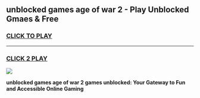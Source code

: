 
## unblocked games age of war 2 - Play Unblocked Gmaes & Free
<h3>
<a href="https://premium.freeplayer.one?title=unblocked_games_age_of_war_2&ref=19F">CLICK TO PLAY</a></h3>
<hr>

<h3>
<a href="https://premium.freeplayer.one?title=unblocked_games_age_of_war_2&ref=19F">CLICK 2 PLAY</a>
  
</h3>

<a href="https://premium.freeplayer.one?title=unblocked_games_age_of_war_2&ref=19F/"><img src="https://clearcache.store/games.png"></a>


**unblocked games age of war 2 games unblocked: Your Gateway to Fun and Accessible Online Gaming**
